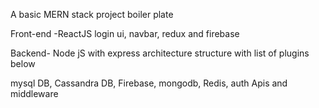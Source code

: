 A basic MERN stack project boiler plate


Front-end -ReactJS
login ui, navbar, redux and firebase


Backend- Node jS with express
architecture structure with list of plugins below

mysql DB,
Cassandra DB,
Firebase,
mongodb,
Redis,
auth Apis
and middleware
